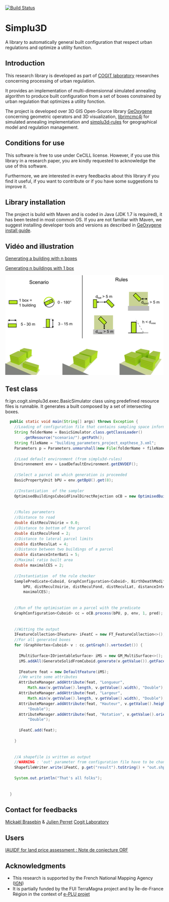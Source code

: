 [![Build Status](https://travis-ci.org/IGNF/simplu3D.svg?branch=master)](https://travis-ci.org/IGNF/simplu3D)

Simplu3D
============

A library to automatically general built configuration that respect urban regulations and optimize a utility function.


Introduction
---------------------

This research library is developed as part of [COGIT laboratory](http://recherche.ign.fr/labos/cogit/accueilCOGIT.php) researches concerning processing of urban regulation. 

It provides an implementation of multi-dimensionnal simulated annealing algorithm to produce built configuration from a set of boxes constrained by urban regulation that optimizes a utility fonction. 

The project is developed over 3D GIS Open-Source library [GeOxygene](http://oxygene-project.sourceforge.net) concerning geometric operators and 3D visualization, [librjmcmc4j](https://github.com/IGNF/librjmcmc4j) for simulated annealing implementation and [simplu3d-rules](https://github.com/IGNF/simplu3d-rules) for geographical model and regulation management.

Conditions for use
---------------------
This software is free to use under CeCILL license. However, if you use this library in a research paper, you are kindly requested to acknowledge the use of this software.

Furthermore, we are interested in every feedbacks about this library if you find it useful, if you want to contribute or if you have some suggestions to improve it.

Library installation
---------------------
The project is build with Maven and is coded in Java (JDK 1.7 is required), it has been tested in most common OS. If you are not familiar with Maven, we suggest installing developer tools and versions as described in [GeOxygene install guide](http://oxygene-project.sourceforge.net/documentation/developer/install.html).

Vidéo and illustration
---------------------
[Generating a building with n boxes](https://www.youtube.com/watch?v=dH9woKexsVw)

[Generating n buildings with 1 box](https://www.youtube.com/watch?v=LwsPW0rcB44)

![Different generations with various parcels](https://github.com/IGNF/simplu3D/blob/master/readme_images/simParc.png)

Test class
---------------------
fr.ign.cogit.simplu3d.exec.BasicSimulator class using predefined resource  files is runnable. It generates a built composed by a set of intersecting boxes.

```Java
  public static void main(String[] args) throws Exception {
    //Loading of configuration file that contains sampling space information and simulated annealing configuration 
    String folderName = BasicSimulator.class.getClassLoader()
        .getResource("scenario/").getPath();
    String fileName = "building_parameters_project_expthese_3.xml";
    Parameters p = Parameters.unmarshall(new File(folderName + fileName));

    //Load default environment (from simplu3d-rules)
    Environnement env = LoadDefaultEnvironment.getENVDEF();

    //Select a parcel on which generation is proceeded
    BasicPropertyUnit bPU = env.getBpU().get(8);

    //Instantiation  of the sampler
    OptimisedBuildingsCuboidFinalDirectRejection oCB = new OptimisedBuildingsCuboidFinalDirectRejection();

    
    //Rules parameters
    //Distance to road
    double distReculVoirie = 0.0;
    //Distance to bottom of the parcel
    double distReculFond = 2;
    //Distance to lateral parcel limits
    double distReculLat = 4;
    //Distance between two buildings of a parcel
    double distanceInterBati = 5;
    //Maximal ratio built area
    double maximalCES = 2;

    //Instantiation  of the rule checker 
    SamplePredicate<Cuboid, GraphConfiguration<Cuboid>, BirthDeathModification<Cuboid>> pred = new SamplePredicate<>(
        bPU, distReculVoirie, distReculFond, distReculLat, distanceInterBati,
        maximalCES);

  
    //Run of the optimisation on a parcel with the predicate
    GraphConfiguration<Cuboid> cc = oCB.process(bPU, p, env, 1, pred);

    
    //Witting the output
    IFeatureCollection<IFeature> iFeatC = new FT_FeatureCollection<>();
    //For all generated boxes
    for (GraphVertex<Cuboid> v : cc.getGraph().vertexSet()) {

      IMultiSurface<IOrientableSurface> iMS = new GM_MultiSurface<>();
      iMS.addAll(GenerateSolidFromCuboid.generate(v.getValue()).getFacesList());

      IFeature feat = new DefaultFeature(iMS);
      //We write some attributes
      AttributeManager.addAttribute(feat, "Longueur",
          Math.max(v.getValue().length, v.getValue().width), "Double");
      AttributeManager.addAttribute(feat, "Largeur",
          Math.min(v.getValue().length, v.getValue().width), "Double");
      AttributeManager.addAttribute(feat, "Hauteur", v.getValue().height,
          "Double");
      AttributeManager.addAttribute(feat, "Rotation", v.getValue().orientation,
          "Double");

      iFeatC.add(feat);

    }

    
    //A shapefile is written as output
    //WARNING : 'out' parameter from configuration file have to be change
    ShapefileWriter.write(iFeatC, p.get("result").toString() + "out.shp");

    System.out.println("That's all folks");


  }
```

Contact for feedbacks
---------------------
[Mickaël Brasebin](http://recherche.ign.fr/labos/cogit/cv.php?nom=Brasebin) & [Julien Perret](http://recherche.ign.fr/labos/cogit/cv.php?prenom=Julien&nom=Perret)
[Cogit Laboratory](http://recherche.ign.fr/labos/cogit/accueilCOGIT.php)


Users
--------------------
[IAUIDF for land price assessment : Note de conjecture ORF](http://www.orf.asso.fr/uploads/attachements/orf_nc7_ok_lg.pdf)

Acknowledgments
---------------------

+ This research is supported by the French National Mapping Agency ([IGN](http://www.ign.fr))
+ It is partially funded by the FUI TerraMagna project and by Île-de-France
Région in the context of [e-PLU projet](www.e-PLU.fr)

